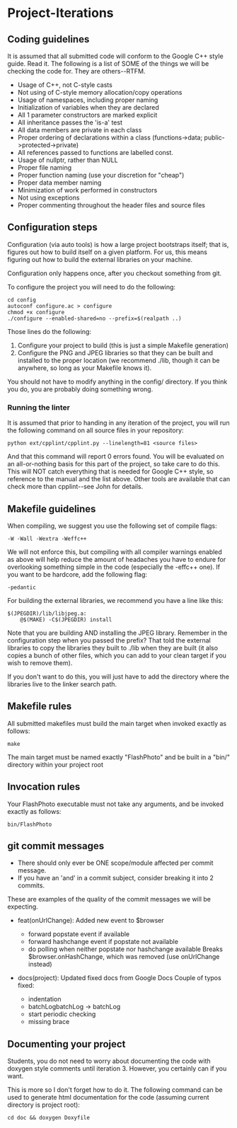 # Project-Iterations

## Coding guidelines
It is assumed that all submitted code will conform to the Google C++ style
guide. Read it. The following is a list of SOME of the things we will be
checking the code for. They are others--RTFM.
 - Usage of C++, not C-style casts
 - Not using of C-style memory allocation/copy operations
 - Usage of namespaces, including proper naming
 - Initialization of variables when they are declared
 - All 1 parameter constructors are marked explicit
 - All inheritance passes the 'is-a' test
 - All data members are private in each class
 - Proper ordering of declarations within a class (functions->data;
   public->protected->private)
 - All references passed to functions are labelled const.
 - Usage of nullptr, rather than NULL
 - Proper file naming
 - Proper function naming (use your discretion for "cheap")
 - Proper data member naming
 - Minimization of work performed in constructors
 - Not using exceptions
 - Proper commenting throughout the header files and source files

## Configuration steps
Configuration (via auto tools) is how a large project bootstraps itself; that
is, figures out how to build itself on a given platform. For us, this means
figuring out how to build the external libraries on your machine.

Configuration only happens once, after you checkout something from git.

To configure the project you will need to do the following:

    cd config
    autoconf configure.ac > configure
    chmod +x configure
    ./configure --enabled-shared=no --prefix=$(realpath ..)

Those lines do the following:
1. Configure your project to build (this is just a simple Makefile generation)
2. Configure the PNG and JPEG libraries so that they can be built and installed
   to the proper location (we recommend ./lib, though it can be anywhere, so
   long as your Makefile knows it).

You should not have to modify anything in the config/ directory. If you think
you do, you are probably doing something wrong.

### Running the linter
It is assumed that prior to handing in any iteration of the project, you will
run the following command on all source files in your repository:

    python ext/cpplint/cpplint.py --linelength=81 <source files>

And that this command will report 0 errors found. You will be evaluated on an
all-or-nothing basis for this part of the project, so take care to do this. This
will NOT catch everything that is needed for Google C++ style, so reference to
the manual and the list above. Other tools are available that can check more
than cpplint--see John for details.

## Makefile guidelines
When compiling, we suggest you use the following set of compile flags:

    -W -Wall -Wextra -Weffc++

We will not enforce this, but compiling with all compiler warnings enabled as
above will help reduce the amount of headaches you have to endure for
overlooking something simple in the code (especially the -effc++ one). If you
want to be hardcore, add the following flag:

    -pedantic

For building the external libraries, we recommend you have a line like this:

    $(JPEGDIR)/lib/libjpeg.a:
        @$(MAKE) -C$(JPEGDIR) install

Note that you are building AND installing the JPEG library. Remember in the
configuration step when you passed the prefix? That told the external libraries
to copy the libraries they built to ./lib when they are built (it also copies a
bunch of other files, which you can add to your clean target if you wish to
remove them).

If you don't want to do this, you will just have to add the directory where the
libraries live to the linker search path.

## Makefile rules
All submitted makefiles must build the main target when invoked exactly as
follows:

    make

The main target must be named exactly "FlashPhoto" and be built in a "bin/"
directory within your project root

## Invocation rules
Your FlashPhoto executable must not take any arguments, and be invoked exactly as
follows:

    bin/FlashPhoto

## git commit messages

- There should only ever be ONE scope/module affected per commit message.
- If you have an 'and' in a commit subject, consider breaking it into 2 commits.

These are examples of the quality of the commit messages we will be expecting.

* feat(onUrlChange): Added new event to $browser
  - forward popstate event if available
  - forward hashchange event if popstate not available
  - do polling when neither popstate nor hashchange available
  Breaks $browser.onHashChange, which was removed (use onUrlChange instead)

* docs(project): Updated fixed docs from Google Docs
  Couple of typos fixed:
  - indentation
  - batchLogbatchLog -> batchLog
  - start periodic checking
  - missing brace

## Documenting your project
Students, you do not need to worry about documenting the code with doxygen style
comments until iteration 3. However, you certainly can if you want.

This is more so I don't forget how to do it. The following command can be used
to generate html documentation for the code (assuming current directory is
project root):

    cd doc && doxygen Doxyfile
